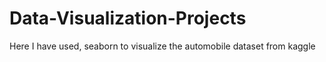# Data-Visualization-Projects
Here I have used, seaborn to visualize the automobile dataset from kaggle 
